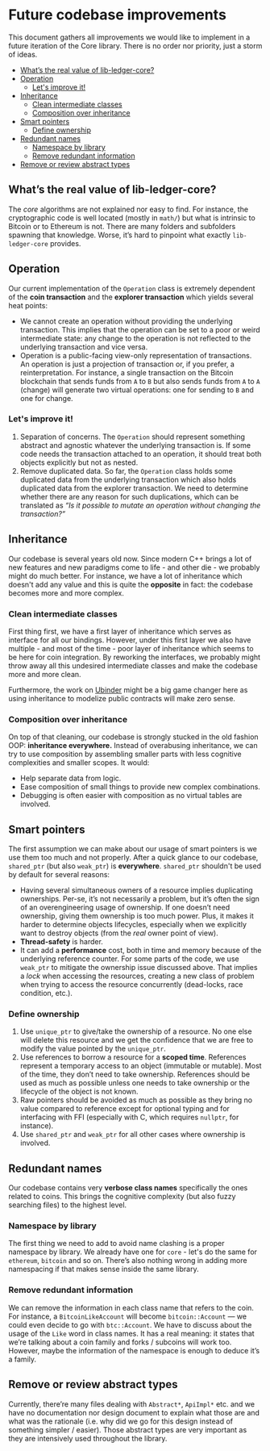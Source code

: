 # Future codebase improvements

This document gathers all improvements we would like to implement in a future iteration of the Core
library. There is no order nor priority, just a storm of ideas.

<!-- vim-markdown-toc GFM -->

* [What’s the real value of lib-ledger-core?](#whats-the-real-value-of-lib-ledger-core)
* [Operation](#operation)
  * [Let's improve it!](#lets-improve-it)
* [Inheritance](#inheritance)
  * [Clean intermediate classes](#clean-intermediate-classes)
  * [Composition over inheritance](#composition-over-inheritance)
* [Smart pointers](#smart-pointers)
  * [Define ownership](#define-ownership)
* [Redundant names](#redundant-names)
  * [Namespace by library](#namespace-by-library)
  * [Remove redundant information](#remove-redundant-information)
* [Remove or review abstract types](#remove-or-review-abstract-types)

<!-- vim-markdown-toc -->

## What’s the real value of lib-ledger-core?

The _core_ algorithms are not explained nor easy to find. For instance, the cryptographic code is
well located (mostly in `math/`) but what is intrinsic to Bitcoin or to Ethereum is not.
There are many folders and subfolders spawning that knowledge. Worse, it’s hard to pinpoint what
exactly `lib-ledger-core` provides.

## Operation

Our current implementation of the `Operation` class is extremely dependent of the
**coin transaction** and the **explorer transaction** which yields several heat points:

- We cannot create an operation without providing the underlying transaction. This implies that
  the operation can be set to a poor or weird intermediate state: any change to the operation is not
  reflected to the underlying transaction and vice versa.
- Operation is a public-facing view-only representation of transactions. An operation is just a
  projection of transaction or, if you prefer, a reinterpretation. For instance, a single
  transaction on the Bitcoin blockchain that sends funds from `A` to `B` but also sends funds from
  `A` to `A` (change) will generate two virtual operations: one for sending to `B` and one for
  change.

### Let's improve it!

1. Separation of concerns. The `Operation` should represent something abstract and
  agnostic whatever the underlying transaction is. If some code needs the transaction
  attached to an operation, it should treat both objects explicitly but not as nested.
2. Remove duplicated data. So far, the `Operation` class holds some duplicated data
  from the underlying transaction which also holds duplicated data from the explorer
  transaction. We need to determine whether there are any reason for such duplications, which
  can be translated as _“Is it possible to mutate an operation without changing the transaction?”_

## Inheritance

Our codebase is several years old now. Since modern C++ brings a lot of new features and new
paradigms come to life - and other die - we probably might do much better. For instance, we have a
lot of inheritance which doesn't add any value and this is quite the **opposite** in fact: the
codebase becomes more and more complex.

### Clean intermediate classes

First thing first, we have a first layer of inheritance which serves as interface for all our
bindings. However, under this first layer we also have multiple - and most of the time - poor layer
of inheritance which seems to be here for coin integration. By reworking the interfaces, we probably
might throw away all this undesired intermediate classes and make the codebase more and more clean.

Furthermore, the work on [Ubinder] might be a big game changer here as using inheritance to modelize
public contracts will make zero sense.

### Composition over inheritance

On top of that cleaning, our codebase is strongly stucked in the old fashion OOP: **inheritance
everywhere.** Instead of overabusing inheritance, we can try to use composition by assembling
smaller parts with less cognitive complexities and smaller scopes. It would:

- Help separate data from logic.
- Ease composition of small things to provide new complex combinations.
- Debugging is often easier with composition as no virtual tables are involved.

## Smart pointers

The first assumption we can make about our usage of smart pointers is we use them too much and not
properly. After a quick glance to our codebase, `shared_ptr` (but also `weak_ptr`) is
**everywhere**. `shared_ptr` shouldn't be used by default for several reasons:

- Having several simultaneous owners of a resource implies duplicating ownerships. Per-se, it’s not
  necessarily a problem, but it’s often the sign of an overengineering usage of ownership. If one
  doesn’t need ownership, giving them ownership is too much power. Plus, it makes it harder to
  determine objects lifecycles, especially when we explicitly want to destroy objects (from the
  _real_ owner point of view).
- **Thread-safety** is harder.
- It can add a **performance** cost, both in time and memory because of the
  underlying reference counter. For some parts of the code, we use `weak_ptr` to mitigate the
  ownership issue discussed above. That implies a _lock_ when accessing the resources, creating a
  new class of problem when trying to access the resource concurrently (dead-locks, race condition,
  etc.).

### Define ownership

1. Use `unique_ptr` to give/take the ownership of a resource. No one else will delete this resource
  and we get the confidence that we are free to modify the value pointed by the `unique_ptr`.
2. Use references to borrow a resource for a **scoped time**. References represent a temporary
  access to an object (immutable or mutable). Most of the time, they don’t need to take ownership.
  References should be used as much as possible unless one needs to take ownership or the lifecycle
  of the object is not known.
3. Raw pointers should be avoided as much as possible as they bring no value compared to reference
 except for optional typing and for interfacing with FFI (especially with C, which requires
 `nullptr`, for instance).
4. Use `shared_ptr` and `weak_ptr` for all other cases where ownership is involved.

## Redundant names

Our codebase contains very **verbose class names** specifically the ones related to coins. This
brings the cognitive complexity (but also fuzzy searching files) to the highest level.

### Namespace by library

The first thing we need to add to avoid name clashing is a proper namespace by library.
We already have one for `core` - let's do the same for `ethereum`, `bitcoin` and so on. There’s
also nothing wrong in adding more namespacing if that makes sense inside the same library.

### Remove redundant information

We can remove the information in each class name that refers to the coin. For instance, a
`BitcoinLikeAccount` will become `bitcoin::Account` — we could even decide to go with
`btc::Account`. We have to discuss about the usage of the `Like` word in class names. It has a real
meaning: it states that we’re talking about a coin family and forks / subcoins will work too.
However, maybe the information of the namespace is enough to deduce it’s a family.

## Remove or review abstract types

Currently, there’re many files dealing with `Abstract*`, `ApiImpl*` etc. and we have no documentation
nor design document to explain what those are and what was the rationale (i.e. why did we go for
this design instead of something simpler / easier). Those abstract types are very important as they
are intensively used throughout the library.

[Ubinder]: https://github.com/LedgerHQ/ubinder
